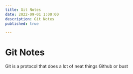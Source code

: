 ```yaml
---
title: Git Notes
date: 2022-09-01 1:00:00
description: Git Notes
published: true

---
```

# Git Notes
Git is a protocol that does a lot of neat things
Github or bust